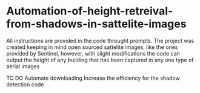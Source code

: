# Automation-of-height-retreival-from-shadows-in-sattelite-images

All instructions are provided in the code throught prompts. The project was created keeping in mind open sourced sattelite images, like the ones provided by Sentinel, however, with slight modifications the code can output the height of any building that has been captured in any one type of aerial images

TO DO
Automate downloading
Increase the efficiency for the shadow detection code
